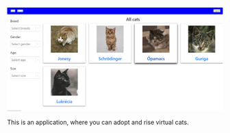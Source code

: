 ![alt text](src/demoImages/demoImage.PNG?raw=true "Title")

This is an application, where you can adopt and rise virtual cats. 

